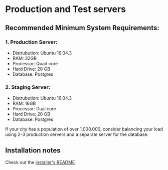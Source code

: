 # Production and Test servers

## Recommended Minimum System Requirements:

### 1. Production Server:
  - Distrubution: Ubuntu 16.04.3
  - RAM: 32GB
  - Processor: Quad core
  - Hard Drive: 20 GB
  - Database: Postgres

### 2. Staging Server:
  - Distrubution: Ubuntu 16.04.3
  - RAM: 16GB
  - Processor: Dual core
  - Hard Drive: 20 GB
  - Database: Postgres

If your city has a population of over 1.000.000, consider balancing your load using 2-3 production servers and a separate server for the database.

## Installation notes
Check out the [installer's README](https://github.com/consul/installer)
